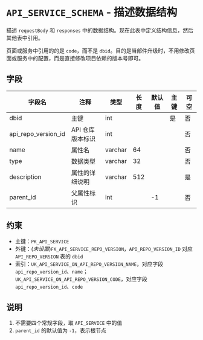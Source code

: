# `API_SERVICE_SCHEMA` -  描述数据结构

描述 `requestBody` 和 `responses` 中的数据结构。现在此表中定义结构信息，然后其他表中引用。

页面或服务中引用的的是 `code`，而不是 `dbid`。目的是当部件升级时，不用修改页面或服务中的配置，而是直接修改项目依赖的版本号即可。

## 字段

| 字段名              | 注释             | 类型    | 长度 | 默认值 | 主键 | 可空 |
| ------------------- | ---------------- | ------- | ---- | ------ | ---- | ---- |
| dbid                | 主键             | int     |      |        | 是   | 否   |
| api_repo_version_id | API 仓库版本标识 | int     |      |        |      | 否   |
| name                | 属性名           | varchar | 64   |        |      | 否   |
| type                | 数据类型         | varchar | 32   |        |      | 否   |
| description         | 属性的详细说明   | varchar | 512  |        |      | 是   |
| parent_id           | 父属性标识       | int     |      | -1       |      | 否   |

## 约束

* 主键：`PK_API_SERVICE`
* 外键：(*未设置*)`FK_API_SERVICE_REPO_VERSION`，`API_REPO_VERSION_ID` 对应 `API_REPO_VERSION` 表的 `dbid`
* 索引：`UK_API_SERVICE_ON_API_REPO_VERSION_NAME`，对应字段 `api_repo_version_id`、`name`；`UK_API_SERVICE_ON_API_REPO_VERSION_CODE`，对应字段 `api_repo_version_id`、`code`

## 说明

1. 不需要四个常规字段，取 `API_SERVICE` 中的值
2. `parent_id` 的默认值为 `-1`，表示根节点
